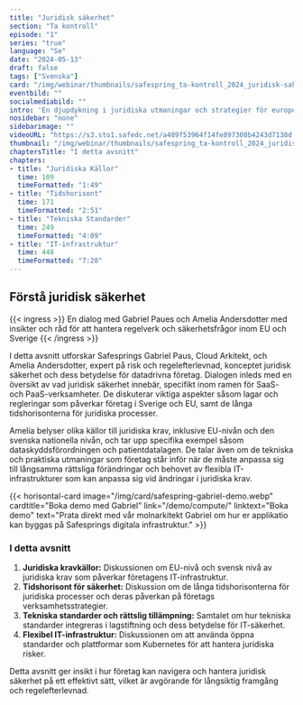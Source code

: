 ```yaml
---
title: "Juridisk säkerhet"
section: "Ta kontroll"
episode: "1"
series: "true"
language: "Se"
date: "2024-05-13"
draft: false
tags: ["Svenska"]
card: "/img/webinar/thumbnails/safespring_ta-kontroll_2024_juridisk-sakerhet.jpg"
eventbild: ""
socialmediabild: ""
intro: 'En djupdykning i juridiska utmaningar och strategier för europeiska företag'
nosidebar: "none"
sidebarimage: ""
videoURL: "https://s3.sto1.safedc.net/a489f53964f14fe897308b4243d7138d:processedvideos/safespring_ta-kontroll_2024_juridisk-sakerhet_final/master.m3u8"
thumbnail: "/img/webinar/thumbnails/safespring_ta-kontroll_2024_juridisk-sakerhet.jpg"
chaptersTitle: "I detta avsnitt"
chapters:
- title: "Juridiska Källor"
  time: 109
  timeFormatted: "1:49"
- title: "Tidshorisont"
  time: 171
  timeFormatted: "2:51"
- title: "Tekniska Standarder"
  time: 249
  timeFormatted: "4:09"
- title: "IT-infrastruktur"
  time: 448
  timeFormatted: "7:28"
---
```



## Förstå juridisk säkerhet

{{< ingress >}}
En dialog med Gabriel Paues och Amelia Andersdotter med insikter och råd för att hantera regelverk och säkerhetsfrågor inom EU och Sverige
{{< /ingress >}}

I detta avsnitt utforskar Safesprings Gabriel Paus, Cloud Arkitekt, och Amelia Andersdotter, expert på risk och regelefterlevnad, konceptet juridisk säkerhet och dess betydelse för datadrivna företag. Dialogen inleds med en översikt av vad juridisk säkerhet innebär, specifikt inom ramen för SaaS- och PaaS-verksamheter. De diskuterar viktiga aspekter såsom lagar och regleringar som påverkar företag i Sverige och EU, samt de långa tidshorisonterna för juridiska processer.

Amelia belyser olika källor till juridiska krav, inklusive EU-nivån och den svenska nationella nivån, och tar upp specifika exempel såsom dataskyddsförordningen och patientdatalagen. De talar även om de tekniska och praktiska utmaningar som företag står inför när de måste anpassa sig till långsamma rättsliga förändringar och behovet av flexibla IT-infrastrukturer som kan anpassa sig vid ändringar i juridiska krav.

{{< horisontal-card image="/img/card/safespring-gabriel-demo.webp" cardtitle="Boka demo med Gabriel" link="/demo/compute/" linktext="Boka demo" text="Prata direkt med vår molnarkitekt Gabriel om hur er applikatio kan byggas på Safesprings digitala infrastruktur." >}}


### I detta avsnitt
1. **Juridiska kravkällor:** Diskussionen om EU-nivå och svensk nivå av juridiska krav som påverkar företagens IT-infrastruktur.
2. **Tidshorisont för säkerhet:** Diskussion om de långa tidshorisonterna för juridiska processer och deras påverkan på företags verksamhetsstrategier.
3. **Tekniska standarder och rättslig tillämpning:** Samtalet om hur tekniska standarder integreras i lagstiftning och dess betydelse för IT-säkerhet.
4. **Flexibel IT-infrastruktur:** Diskussionen om att använda öppna standarder och plattformar som Kubernetes för att hantera juridiska risker.

Detta avsnitt ger insikt i hur företag kan navigera och hantera juridisk säkerhet på ett effektivt sätt, vilket är avgörande för långsiktig framgång och regelefterlevnad.


